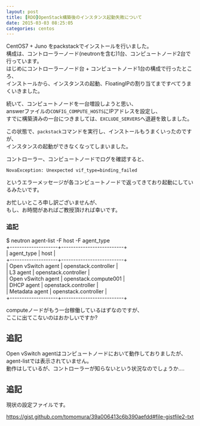 ```yaml
---
layout: post
title: [RDO]OpenStack構築後のインスタンス起動失敗について
date: 2015-03-03 08:25:05
categories: centos
---
```

<!-- {% raw %} -->
<p>CentOS7 + Juno をpackstackでインストールを行いました。<br>
構成は、コントローラーノード(neutronを含む)1台、コンピュートノード2台で行っています。<br>
はじめにコントローラーノード台 + コンピュートノード1台の構成で行ったところ、<br>
インストールから、インスタンスの起動、FloatingIPの割り当てまですべてうまくいきました。</p>

<p>続いて、コンピュートノードを一台増設しようと思い、<br>
answerファイルの<code>CONFIG_COMPUTE_HOSTS</code>にIPアドレスを設定し、<br>
すでに構築済みの一台につきましては、<code>EXCLUDE_SERVERS</code>へ退避を致しました。</p>

<p>この状態で、<code>packstack</code>コマンドを実行し、インストールもうまくいったのですが、<br>
インスタンスの起動ができなくなってしまいました。</p>

<p>コントローラー、コンピュートノードでログを確認すると、</p>

<pre><code>NovaException: Unexpected vif_type=binding_failed
</code></pre>

<p>というエラーメッセージが各コンピュートノードで返ってきており起動にしているみたいです。</p>

<p>お忙しいところ申し訳ございませんが、<br>
もし、お時間があればご教授頂ければ幸いです。</p>

<h3>追記</h3>

<p>$ neutron agent-list -F host -F agent_type<br>
  +--------------------+--------------------------+<br>
| agent_type         | host                     |<br>
+--------------------+--------------------------+<br>
| Open vSwitch agent | openstack.controller |<br>
| L3 agent           | openstack.controller |<br>
| Open vSwitch agent | openstack.compute001 |<br>
| DHCP agent         | openstack.controller |<br>
| Metadata agent     | openstack.controller |<br>
  +--------------------+--------------------------+</p>

<p>computeノードがもう一台稼働しているはずなのですが、<br>
ここに出てこないのはおかしいですか?</p>

<h2>追記</h2>

<p>Open vSwitch agentはコンピュートノードにおいて動作しておりましたが、<br>
agent-listでは表示されていません。<br>
動作はしているが、コントローラーが知らないという状況なのでしょうか....</p>

<h2>追記</h2>

<p>現状の設定ファイルです。</p>

<p><a href="https://gist.github.com/tomomura/39a006413c6b390aefdd#file-gistfile2-txt" rel="nofollow">https://gist.github.com/tomomura/39a006413c6b390aefdd#file-gistfile2-txt</a></p>
<!-- {% endraw %} -->
